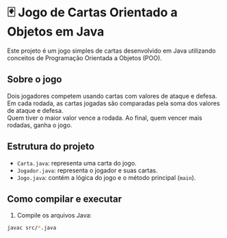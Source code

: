 # 🃏 Jogo de Cartas Orientado a Objetos em Java

Este projeto é um jogo simples de cartas desenvolvido em Java utilizando conceitos de Programação Orientada a Objetos (POO).

## Sobre o jogo

Dois jogadores competem usando cartas com valores de ataque e defesa.  
Em cada rodada, as cartas jogadas são comparadas pela soma dos valores de ataque e defesa.  
Quem tiver o maior valor vence a rodada. Ao final, quem vencer mais rodadas, ganha o jogo.

## Estrutura do projeto

- `Carta.java`: representa uma carta do jogo.
- `Jogador.java`: representa o jogador e suas cartas.
- `Jogo.java`: contém a lógica do jogo e o método principal (`main`).

## Como compilar e executar

1. Compile os arquivos Java:
```bash
javac src/*.java
